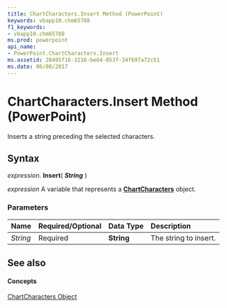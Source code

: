 ```yaml
---
title: ChartCharacters.Insert Method (PowerPoint)
keywords: vbapp10.chm65788
f1_keywords:
- vbapp10.chm65788
ms.prod: powerpoint
api_name:
- PowerPoint.ChartCharacters.Insert
ms.assetid: 28495f16-3216-be64-853f-34f697a72c51
ms.date: 06/08/2017
---
```



# ChartCharacters.Insert Method (PowerPoint)

Inserts a string preceding the selected characters.


## Syntax

 _expression_. **Insert**( **_String_** )

 _expression_ A variable that represents a **[ChartCharacters](chartcharacters-object-powerpoint.md)** object.


### Parameters



|**Name**|**Required/Optional**|**Data Type**|**Description**|
|:-----|:-----|:-----|:-----|
| _String_|Required|**String**|The string to insert.|

## See also


#### Concepts


[ChartCharacters Object](chartcharacters-object-powerpoint.md)

